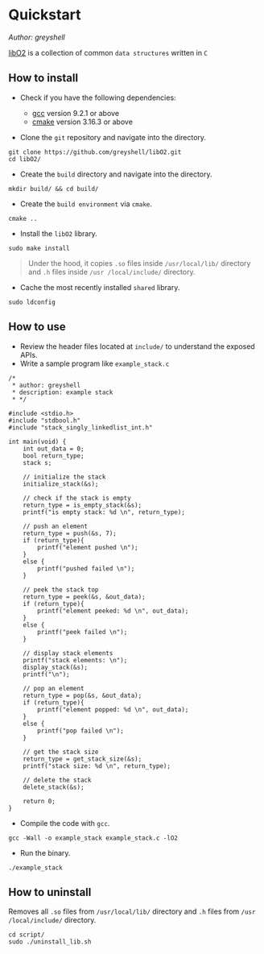 # Quickstart

_Author: greyshell_

[libO2](https://github.com/greyshell/libO2) is a collection of common `data structures` written in `C`

## How to install

- Check if you have the following dependencies:
    - [gcc](https://gcc.gnu.org/) version 9.2.1 or above
    - [cmake](https://cmake.org/) version 3.16.3 or above

- Clone the `git` repository and navigate into the directory.
```
git clone https://github.com/greyshell/libO2.git
cd libO2/
```

- Create the `build` directory and navigate into the directory.
```
mkdir build/ && cd build/
```

- Create the `build environment` via `cmake`.
```
cmake ..
```

- Install the `libO2` library. 
```
sudo make install
```

> Under the hood, it copies `.so` files inside `/usr/local/lib/` directory and `.h` files inside `/usr
/local/include/` directory.

- Cache the most recently installed `shared` library.
```
sudo ldconfig
```

## How to use

- Review the header files located at `include/` to understand the exposed APIs.
- Write a sample program like `example_stack.c`
```
/*
 * author: greyshell
 * description: example stack
 * */

#include <stdio.h>
#include "stdbool.h"
#include "stack_singly_linkedlist_int.h"

int main(void) {
    int out_data = 0;
    bool return_type;
    stack s;

    // initialize the stack
    initialize_stack(&s);

    // check if the stack is empty
    return_type = is_empty_stack(&s);
    printf("is empty stack: %d \n", return_type);

    // push an element
    return_type = push(&s, 7);
    if (return_type){
        printf("element pushed \n");
    }
    else {
        printf("pushed failed \n");
    }

    // peek the stack top
    return_type = peek(&s, &out_data);
    if (return_type){
        printf("element peeked: %d \n", out_data);
    }
    else {
        printf("peek failed \n");
    }

    // display stack elements
    printf("stack elements: \n");
    display_stack(&s);
    printf("\n");

    // pop an element
    return_type = pop(&s, &out_data);
    if (return_type){
        printf("element popped: %d \n", out_data);
    }
    else {
        printf("pop failed \n");
    }

    // get the stack size
    return_type = get_stack_size(&s);
    printf("stack size: %d \n", return_type);

    // delete the stack
    delete_stack(&s);

    return 0;
}
```

- Compile the code with `gcc`.
```
gcc -Wall -o example_stack example_stack.c -lO2
```
- Run the binary.
```
./example_stack
```

## How to uninstall

Removes all `.so` files from `/usr/local/lib/` directory and `.h` files from `/usr
/local/include/` directory.
```
cd script/ 
sudo ./uninstall_lib.sh 
```

